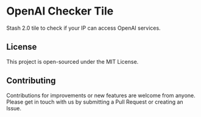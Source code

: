 # OpenAI Checker Tile

Stash 2.0 tile to check if your IP can access OpenAI services.

## License

This project is open-sourced under the MIT License.

## Contributing

Contributions for improvements or new features are welcome from anyone. Please get in touch with us by submitting a Pull Request or creating an Issue.
